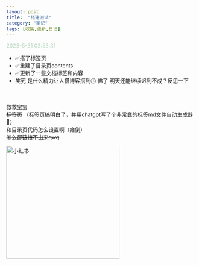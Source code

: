 ```yaml
---
layout: post
title:  "搭建测试"
category: "笔记"
tags: [收集,更新,日记]
---
```

<font color=#b5d5bc> 2023-5-31 03:53:31 </font>
- ✅搭了标签页
- ✅重建了目录页contents
- ✅更新了一些文档标签和内容
- 笑死 是什么精力让人搭博客搭到🕓 佛了 明天还能继续迟到不成？反思一下

<!--模板：<img src="网址" alt="标题" width="300" height="300"> 不行 都会挂掉呜呜-->
<br>

救救宝宝<br>
~~标签页~~ （标签页搞明白了，并用chatgpt写了个非常蠢的标签md文件自动生成器🤡）<br>
和目录页代码怎么设置啊（瘫倒）<br>
~~怎么都链接不出来qwq~~

<img src="https://i.hd-r.cn/809db447c435506465b26d91fb7e0064.png"
alt="小红书" width="300" height="">

